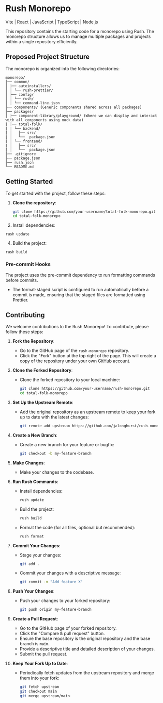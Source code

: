 # Rush Monorepo
Vite | React | JavaScript | TypeScript | Node.js

This repository contains the starting code for a monorepo using Rush. The monorepo structure allows us to manage multiple packages and projects within a single repository efficiently.

## Proposed Project Structure

The monorepo is organized into the following directories:

```
monorepo/
├── common/
│ ├── autoinstallers/
│ │ └── rush-prettier/
│ ├── config/
│ │ └── rush/
│ │ └── command-line.json
├── components/ (Generic components shared across all packages)
├── packages/
│ ├── component-library/playground/ (Where we can display and interact with all components using mock data)
| │── total-folk/
| | └── backend/
| │   ├── src/
| │   └──  package.json
| │ └── frontend/
| │   ├── src/
| │   └──  package.json
├── .gitignore
├── package.json
├── rush.json
└── README.md
```

## Getting Started

To get started with the project, follow these steps:

1. **Clone the repository**:

   ```sh
   git clone https://github.com/your-username/total-folk-monorepo.git
   cd total-folk-monorepo
   ```

2. Install dependencies:

```
rush update
```

4. Build the project:

```
rush build
```

### Pre-commit Hooks

The project uses the pre-commit dependency to run formatting commands before commits.

- The format-staged script is configured to run automatically before a commit is made, ensuring that the staged files are formatted using Prettier.

## Contributing

We welcome contributions to the Rush Monorepo! To contribute, please follow these steps:

1. **Fork the Repository**:

   - Go to the GitHub page of the `rush-monorepo` repository.
   - Click the "Fork" button at the top right of the page. This will create a copy of the repository under your own GitHub account.

2. **Clone the Forked Repository**:

   - Clone the forked repository to your local machine:

     ```sh
     git clone https://github.com/your-username/rush-monorepo.git
     cd total-folk-monorepo
     ```

3. **Set Up the Upstream Remote**:

   - Add the original repository as an upstream remote to keep your fork up to date with the latest changes:

     ```sh
     git remote add upstream https://github.com/jalonghurst/rush-monorepo.git
     ```

4. **Create a New Branch**:

   - Create a new branch for your feature or bugfix:

     ```sh
     git checkout -b my-feature-branch
     ```

5. **Make Changes**:

   - Make your changes to the codebase.

6. **Run Rush Commands**:

   - Install dependencies:

     ```sh
     rush update
     ```

   - Build the project:

     ```sh
     rush build
     ```

   - Format the code (for all files, optional but recommended):

     ```sh
     rush format
     ```

7. **Commit Your Changes**:

   - Stage your changes:

     ```sh
     git add .
     ```

   - Commit your changes with a descriptive message:

     ```sh
     git commit -m "Add feature X"
     ```

8. **Push Your Changes**:

   - Push your changes to your forked repository:

     ```sh
     git push origin my-feature-branch
     ```

9. **Create a Pull Request**:

   - Go to the GitHub page of your forked repository.
   - Click the "Compare & pull request" button.
   - Ensure the base repository is the original repository and the base branch is `main`.
   - Provide a descriptive title and detailed description of your changes.
   - Submit the pull request.

10. **Keep Your Fork Up to Date**:

    - Periodically fetch updates from the upstream repository and merge them into your fork:

      ```sh
      git fetch upstream
      git checkout main
      git merge upstream/main
      ```
